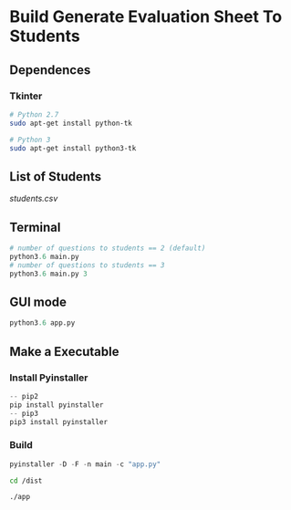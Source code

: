 # Build Generate Evaluation Sheet To Students

## Dependences

### Tkinter

```bash
# Python 2.7
sudo apt-get install python-tk

# Python 3
sudo apt-get install python3-tk
```

## List of Students

 _students.csv_ 

## Terminal

```python
# number of questions to students == 2 (default)
python3.6 main.py 
# number of questions to students == 3
python3.6 main.py 3
```

## GUI mode

```python
python3.6 app.py 
```

## Make a Executable

### Install Pyinstaller

```python
-- pip2
pip install pyinstaller
-- pip3
pip3 install pyinstaller
```

### Build 

```python
pyinstaller -D -F -n main -c "app.py"
```

```bash
cd /dist
```

```bash
./app
```
